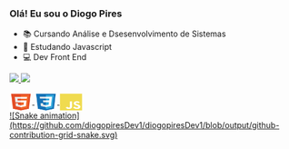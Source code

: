 ### Olá! Eu sou o Diogo Pires 

- 📚  Cursando Análise e Dsesenvolvimento de Sistemas
- 🌱 Estudando Javascript
- 💻 Dev Front End
 
 <div>
  <a href="https://github.com/diogopiresDev1">
  <img height="180em" src="https://github-readme-stats.vercel.app/api?username=diogopiresDev1&show_icons=true&theme=dracula&include_all_commits=true&count_private=true"/>
  <img height="180em" src="https://github-readme-stats.vercel.app/api/top-langs/?username=diogopiresDev1&layout=compact&langs_count=7&theme=dracula"/>
</div>
 <div style="display: inline_block"><br>
  <img align="center" alt="Rafa-HTML" height="30" width="40" src="https://raw.githubusercontent.com/devicons/devicon/master/icons/html5/html5-original.svg">
   <img align="center" alt="Rafa-CSS" height="30" width="40" src="https://raw.githubusercontent.com/devicons/devicon/master/icons/css3/css3-original.svg">
  <img align="center" alt="Rafa-Js" height="30" width="40" src="https://raw.githubusercontent.com/devicons/devicon/master/icons/javascript/javascript-plain.svg">
  <div>
    ![Snake animation](https://github.com/diogopiresDev1/diogopiresDev1/blob/output/github-contribution-grid-snake.svg)
  </div>
